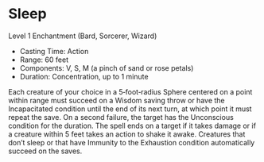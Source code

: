 # Sleep
Level 1 Enchantment (Bard, Sorcerer, Wizard)

- Casting Time: Action
- Range: 60 feet
- Components: V, S, M (a pinch of sand or rose petals)
- Duration: Concentration, up to 1 minute

Each creature of your choice in a 5‑foot‑radius Sphere centered on a point within range must succeed on a Wisdom saving throw or have the Incapacitated condition until the end of its next turn, at which point it must repeat the save. On a second failure, the target has the Unconscious condition for the duration. The spell ends on a target if it takes damage or if a creature within 5 feet takes an action to shake it awake. Creatures that don’t sleep or that have Immunity to the Exhaustion condition automatically succeed on the saves.
